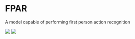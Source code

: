 # FPAR
A model capable of performing first person action recognition

![](gifs/highliter_attentioned_noms.gif)
![](gifs/highliter_attentioned.gif)
